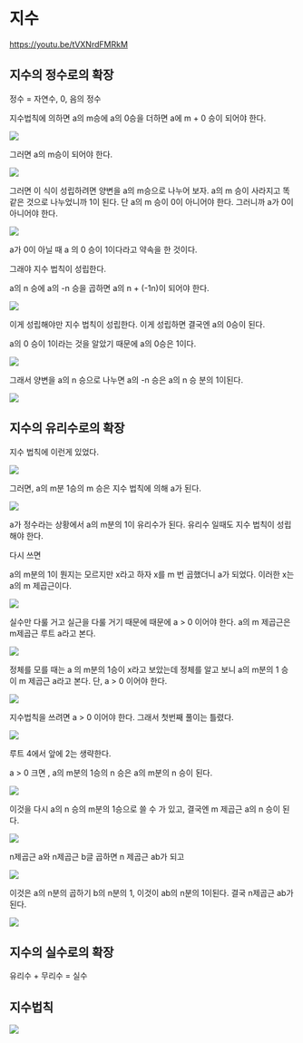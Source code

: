 # 지수 

https://youtu.be/tVXNrdFMRkM


## 지수의 정수로의 확장 


정수 = 자연수, 0, 음의 정수 


지수법칙에 의하면  a의 m승에 a의 0승을 더하면 a에 m + 0 승이 되어야 한다. 



![](../.gitbook/assets/basic/exp/exp01.png)


그러면 a의 m승이 되어야 한다. 


![](../.gitbook/assets/basic/exp/exp02.png)


그러면 이 식이 성립하려면 양변을 a의 m승으로 나누어 보자. 
a의 m 승이 사라지고 똑 같은 것으로 나누었니까 1이 된다. 
단  a의 m 승이 0이 아니어야 한다. 그러니까 a가 0이 아니어야 한다. 


![](../.gitbook/assets/basic/exp/exp03.png)




a가 0이 아닐 때 a 의 0 승이 1이다라고 약속을 한 것이다. 

그래야 지수 법칙이 성립한다. 


a의 n 승에  a의 -n 승을 곱하면  a의  n + (-1n)이 되어야 한다. 



![](../.gitbook/assets/basic/exp/exp04.png)

이게 성립해야만 지수 법칙이 성립한다. 
이게 성립하면 결국엔 a의  0승이 된다. 

a의 0 승이 1이라는 것을 알았기 때문에 a의 0승은 1이다. 



![](../.gitbook/assets/basic/exp/exp05.png)



그래서 양변을 a의 n 승으로 나누면 a의 -n 승은 a의 n 승 분의 1이된다. 


![](../.gitbook/assets/basic/exp/exp06.png)


## 지수의 유리수로의 확장
지수 법칙에 이런게 있었다. 


![](../.gitbook/assets/basic/exp/exp07.png)

그러면, 
a의  m분 1승의 m 승은 지수 법칙에 의해 a가 된다. 



![](../.gitbook/assets/basic/exp/exp08.png)


a가 정수라는 상황에서 a의 m분의 1이 유리수가 된다. 
유리수 일때도 지수 법칙이 성립해야 한다. 

다시 쓰면 

a의 m분의 1이 뭔지는 모르지만 x라고 하자 
x를 m 번 곱했더니 a가 되었다. 
이러한 x는 a의  m 제곱근이다. 



![](../.gitbook/assets/basic/exp/exp09.png)


실수만 다룰 거고 실근을 다룰 거기 때문에  때문에 a > 0 이어야 한다. 
a의  m 제곱근은  m제곱근 루트 a라고 본다. 



![](../.gitbook/assets/basic/exp/exp10.png)


정체를 모를 때는 a 의  m분의 1승이 x라고 보았는데 
정체를 알고 보니 a의  m분의 1 승이 m 제곱근 a라고 본다. 
단, a > 0 이어야 한다. 



![](../.gitbook/assets/basic/exp/exp11.png)




지수법칙을 쓰려면 a > 0 이어야 한다. 그래서 첫번째 풀이는 틀렸다. 



![](../.gitbook/assets/basic/exp/exp12.png)

루트 4에서 앞에 2는 생략한다. 

a > 0 크면 ,  a의  m분의 1승의 n 승은  a의  m분의  n 승이 된다. 



![](../.gitbook/assets/basic/exp/exp13.png)


이것을 다시  a의 n 승의  m분의 1승으로 쓸 수 가 있고, 결국엔 m 제곱근 a의 n 승이 된다. 



![](../.gitbook/assets/basic/exp/exp14.png)



n제곱근 a와 n제곱근 b글 곱하면 n 제곱근 ab가 되고 



![](../.gitbook/assets/basic/exp/exp15.png)


이것은 a의 n분의 곱하기 b의 n분의 1, 이것이 ab의 n분의 1이된다. 
결국 n제곱근 ab가 된다. 



![](../.gitbook/assets/basic/exp/exp16.png)



## 지수의 실수로의 확장 

유리수 + 무리수 = 실수  


## 지수법칙 


![](../.gitbook/assets/basic/exp/exp17.png)

